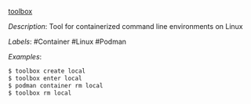 [toolbox](https://github.com/containers/toolbox)

*Description*: Tool for containerized command line environments on Linux

*Labels*: #Container #Linux #Podman

*Examples*:

```bash
$ toolbox create local
$ toolbox enter local
$ podman container rm local
$ toolbox rm local
```
